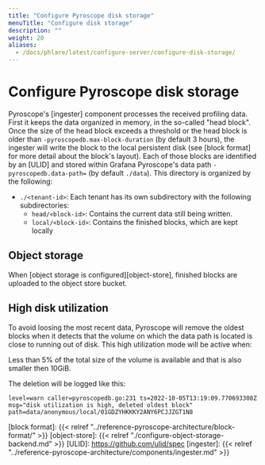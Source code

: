 ```yaml
---
title: "Configure Pyroscope disk storage"
menuTitle: "Configure disk storage"
description: ""
weight: 20
aliases:
  - /docs/phlare/latest/configure-server/configure-disk-storage/
---
```


# Configure Pyroscope disk storage

Pyroscope's [ingester] component processes the received profiling data.
First it keeps the data organized in memory, in the so-called "head block". Once
the size of the head block exceeds a threshold or the head block is older than
`-pyroscopedb.max-block-duration` (by default 3 hours), the ingester will write
the block to the local persistent disk (see [block format] for more detail about
the block's layout). Each of those blocks are identified by an [ULID] and stored
within Grafana Pyroscope's data path `-pyroscopedb.data-path=` (by default
`./data`). This directory is organized by the following:

* `./<tenant-id>`: Each tenant has its own subdirectory with the following subdirectories:
   * `head/<block-id>`: Contains the current data still being written.
   * `local/<block-id>`: Contains the finished blocks, which are kept locally

## Object storage

When [object storage is configured][object-store], finished blocks are
uploaded to the object store bucket.

## High disk utilization

To avoid loosing the most recent data, Pyroscope will remove the oldest
blocks  when it detects that the volume on which the data path is located is
close to running out of disk. This high utilization mode will be active when:

Less than 5% of the total size of the volume is available and that is also
smaller then 10GiB.

The deletion will be logged like this:

```
level=warn caller=pyroscopedb.go:231 ts=2022-10-05T13:19:09.770693308Z msg="disk utilization is high, deleted oldest block" path=data/anonymous/local/01GDZYHKKKY2ANY6PCJJZGT1N8
```

[block format]: {{< relref "../reference-pyroscope-architecture/block-format/" >}}
[object-store]: {{< relref "./configure-object-storage-backend.md" >}}
[ULID]: https://github.com/ulid/spec
[ingester]: {{< relref "../reference-pyroscope-architecture/components/ingester.md" >}}
